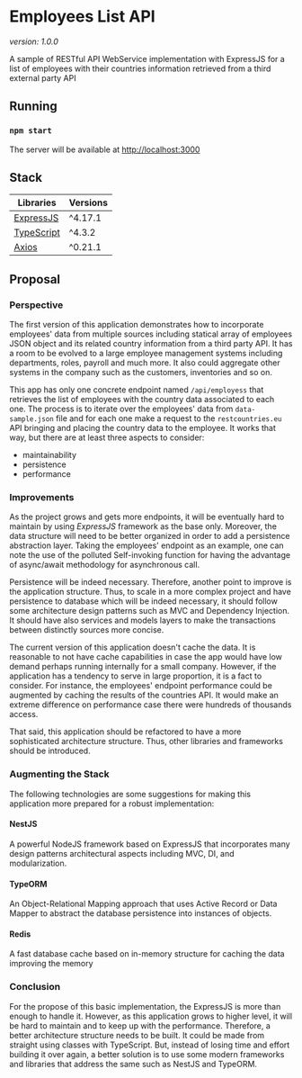 # Employees List API
_version: 1.0.0_

A sample of RESTful API WebService implementation with 
ExpressJS for a list of employees with their countries 
information retrieved from a third external party API

## Running

### `npm start`

The server will be available at [http://localhost:3000](http://localhost:3000)

## Stack

| Libraries                                                         | Versions    |
| ----------------------------------------------------------------- | ----------- |
| [ExpressJS](https://expressjs.com/)                               | ^4.17.1     |
| [TypeScript](https://www.typescriptlang.org/)                     | ^4.3.2      |
| [Axios](https://github.com/axios/axios)                           | ^0.21.1     |

## Proposal

### Perspective

The first version of this application demonstrates how to incorporate employees' data from multiple sources
including statical array of employees JSON object and its related country information from a third party API.
It has a room to be evolved to a large employee management systems including departments, roles, payroll and
much more. It also could aggregate other systems in the company such as the customers, inventories and so on.

This app has only one concrete endpoint named `/api/employess` that retrieves the list of employees with
the country data associated to each one. The process is to iterate over the employees' data from 
`data-sample.json` file and for each one make a request to the `restcountries.eu` API bringing and
placing the country data to the employee. It works that way, but there are at least three aspects 
to consider: 

- maintainability
- persistence 
- performance

### Improvements

As the project grows and gets more endpoints, it will be eventually hard to maintain by using _ExpressJS_ 
framework as the base only. Moreover, the data structure will need to be better organized in order to add 
a persistence abstraction layer. Taking the employees' endpoint as an example, one can note the use of the
polluted Self-invoking function for having the advantage of async/await methodology for asynchronous call.

Persistence will be indeed necessary. Therefore, another point to improve is the application structure. 
Thus, to scale in a more complex project and have persistence to database which will be indeed necessary, 
it should follow some architecture design patterns such as MVC and Dependency Injection. It should have 
also services and models layers to make the transactions between distinctly sources more concise.

The current version of this application doesn't cache the data. It is reasonable to not have cache capabilities
in case the app would have low demand perhaps running internally for a small company. However, if the application 
has a tendency to serve in large proportion, it is a fact to consider. For instance, the employees' endpoint 
performance could be augmented by caching the results of the countries API. It would make an extreme difference
on performance case there were hundreds of thousands access.

That said, this application should be refactored to have a more sophisticated architecture structure.
Thus, other libraries and frameworks should be introduced.

### Augmenting the Stack

The following technologies are some suggestions for making this application more prepared for a robust implementation:

#### NestJS
A powerful NodeJS framework based on ExpressJS that incorporates many design patterns architectural aspects
including MVC, DI, and modularization.

#### TypeORM
An Object-Relational Mapping approach that uses Active Record or Data Mapper to abstract the database persistence
into instances of objects.

#### Redis
A fast database cache based on in-memory structure for caching the data improving the memory

### Conclusion

For the propose of this basic implementation, the ExpressJS is more than enough to handle it. 
However, as this application grows to higher level, it will be hard to maintain and to keep
up with the performance. Therefore, a better architecture structure needs to be built. 
It could be made from straight using classes with TypeScript. But, instead of losing time and
effort building it over again, a better solution is to use some modern frameworks and libraries
that address the same such as NestJS and TypeORM. 



